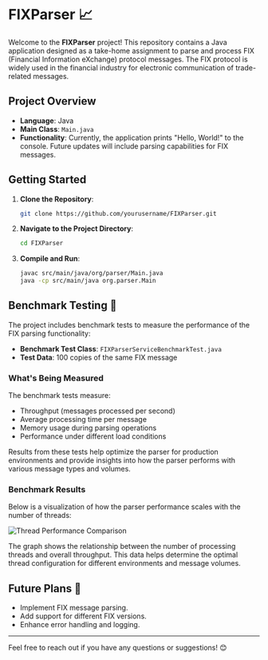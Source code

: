 # FIXParser 📈

Welcome to the **FIXParser** project! This repository contains a Java application designed as a take-home assignment to parse and process FIX (Financial Information eXchange) protocol messages. The FIX protocol is widely used in the financial industry for electronic communication of trade-related messages.

## Project Overview

- **Language**: Java
- **Main Class**: `Main.java`
- **Functionality**: Currently, the application prints "Hello, World!" to the console. Future updates will include parsing capabilities for FIX messages.

## Getting Started

1. **Clone the Repository**:
   ```bash
   git clone https://github.com/yourusername/FIXParser.git
   ```
2. **Navigate to the Project Directory**:
   ```bash
   cd FIXParser
   ```
3. **Compile and Run**:
   ```bash
   javac src/main/java/org/parser/Main.java
   java -cp src/main/java org.parser.Main
   ```

## Benchmark Testing 🚀

The project includes benchmark tests to measure the performance of the FIX parsing functionality:

- **Benchmark Test Class**: `FIXParserServiceBenchmarkTest.java`
- **Test Data**: 100 copies of the same FIX message

### What's Being Measured

The benchmark tests measure:

- Throughput (messages processed per second)
- Average processing time per message
- Memory usage during parsing operations
- Performance under different load conditions

Results from these tests help optimize the parser for production environments and provide insights into how the parser performs with various message types and volumes.

### Benchmark Results

Below is a visualization of how the parser performance scales with the number of threads:

![Thread Performance Comparison](img/numOfThreads.jpg)

The graph shows the relationship between the number of processing threads and overall throughput. This data helps determine the optimal thread configuration for different environments and message volumes.

## Future Plans 🚀

- Implement FIX message parsing.
- Add support for different FIX versions.
- Enhance error handling and logging.

---

Feel free to reach out if you have any questions or suggestions! 😊
